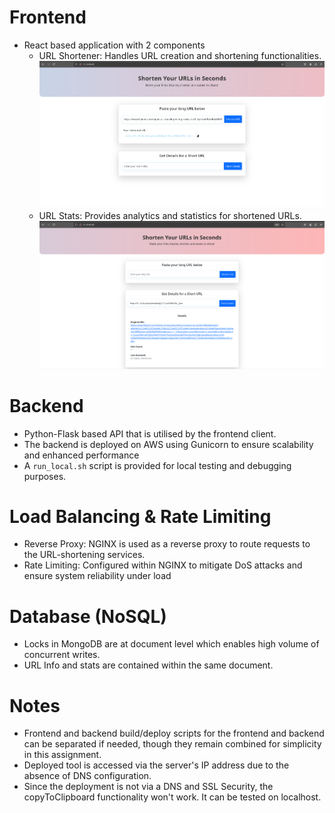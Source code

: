 # Frontend
- React based application with 2 components
  - URL Shortener: Handles URL creation and shortening functionalities.
  ![alt text](Shorten.png)
  - URL Stats: Provides analytics and statistics for shortened URLs.
  ![alt text](Stats.png)
# Backend
- Python-Flask based API that is utilised by the frontend client.
- The backend is deployed on AWS using Gunicorn to ensure scalability and enhanced performance
- A `run_local.sh` script is provided for local testing and debugging purposes.

# Load Balancing & Rate Limiting
- Reverse Proxy: NGINX is used as a reverse proxy to route requests to the URL-shortening services.
- Rate Limiting: Configured within NGINX to mitigate DoS attacks and ensure system reliability under load

# Database (NoSQL)
- Locks in MongoDB are at document level which enables high volume of concurrent writes.
- URL Info and stats are contained within the same document.

# Notes
- Frontend and backend build/deploy scripts for the frontend and backend can be separated if needed, though they remain combined for simplicity in this assignment.
- Deployed tool is accessed via the server's IP address due to the absence of DNS configuration.
- Since the deployment is not via a DNS and SSL Security, the copyToClipboard functionality won't work. It can be tested on localhost.